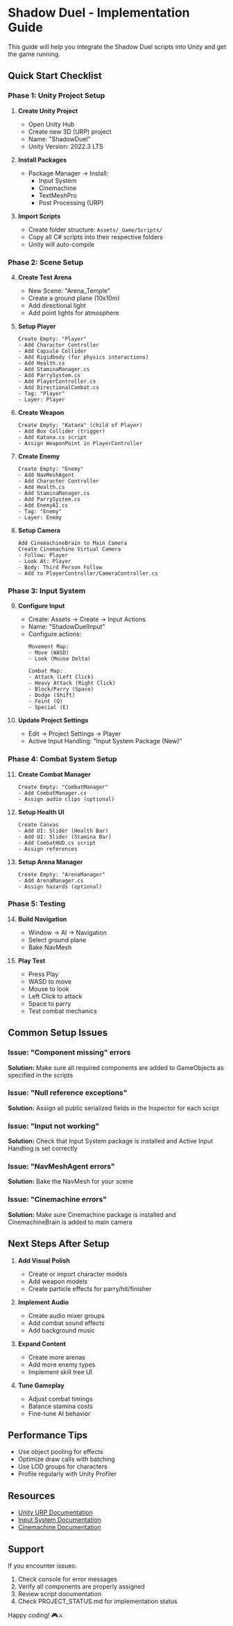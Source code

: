 # Shadow Duel - Implementation Guide

This guide will help you integrate the Shadow Duel scripts into Unity and get the game running.

## Quick Start Checklist

### Phase 1: Unity Project Setup

1. **Create Unity Project**
   - Open Unity Hub
   - Create new 3D (URP) project
   - Name: "ShadowDuel"
   - Unity Version: 2022.3 LTS

2. **Install Packages**
   - Package Manager → Install:
     - Input System
     - Cinemachine
     - TextMeshPro
     - Post Processing (URP)

3. **Import Scripts**
   - Create folder structure: `Assets/_Game/Scripts/`
   - Copy all C# scripts into their respective folders
   - Unity will auto-compile

### Phase 2: Scene Setup

4. **Create Test Arena**
   - New Scene: "Arena_Temple"
   - Create a ground plane (10x10m)
   - Add directional light
   - Add point lights for atmosphere

5. **Setup Player**
   ```
   Create Empty: "Player"
   - Add Character Controller
   - Add Capsule Collider
   - Add Rigidbody (for physics interactions)
   - Add Health.cs
   - Add StaminaManager.cs
   - Add ParrySystem.cs
   - Add PlayerController.cs
   - Add DirectionalCombat.cs
   - Tag: "Player"
   - Layer: Player
   ```

6. **Create Weapon**
   ```
   Create Empty: "Katana" (child of Player)
   - Add Box Collider (trigger)
   - Add Katana.cs script
   - Assign WeaponPoint in PlayerController
   ```

7. **Create Enemy**
   ```
   Create Empty: "Enemy"
   - Add NavMeshAgent
   - Add Character Controller
   - Add Health.cs
   - Add StaminaManager.cs
   - Add ParrySystem.cs
   - Add EnemyAI.cs
   - Tag: "Enemy"
   - Layer: Enemy
   ```

8. **Setup Camera**
   ```
   Add CinemachineBrain to Main Camera
   Create Cinemachine Virtual Camera
   - Follow: Player
   - Look At: Player
   - Body: Third Person Follow
   - Add to PlayerController/CameraController.cs
   ```

### Phase 3: Input System

9. **Configure Input**
   - Create: Assets → Create → Input Actions
   - Name: "ShadowDuelInput"
   - Configure actions:
     ```
     Movement Map:
     - Move (WASD)
     - Look (Mouse Delta)
     
     Combat Map:
     - Attack (Left Click)
     - Heavy Attack (Right Click)
     - Block/Parry (Space)
     - Dodge (Shift)
     - Feint (Q)
     - Special (E)
     ```

10. **Update Project Settings**
    - Edit → Project Settings → Player
    - Active Input Handling: "Input System Package (New)"

### Phase 4: Combat System Setup

11. **Create Combat Manager**
    ```
    Create Empty: "CombatManager"
    - Add CombatManager.cs
    - Assign audio clips (optional)
    ```

12. **Setup Health UI**
    ```
    Create Canvas
    - Add UI: Slider (Health Bar)
    - Add UI: Slider (Stamina Bar)
    - Add CombatHUD.cs script
    - Assign references
    ```

13. **Setup Arena Manager**
    ```
    Create Empty: "ArenaManager"
    - Add ArenaManager.cs
    - Assign hazards (optional)
    ```

### Phase 5: Testing

14. **Build Navigation**
    - Window → AI → Navigation
    - Select ground plane
    - Bake NavMesh

15. **Play Test**
    - Press Play
    - WASD to move
    - Mouse to look
    - Left Click to attack
    - Space to parry
    - Test combat mechanics

## Common Setup Issues

### Issue: "Component missing" errors
**Solution:** Make sure all required components are added to GameObjects as specified in the scripts

### Issue: "Null reference exceptions"
**Solution:** Assign all public serialized fields in the Inspector for each script

### Issue: "Input not working"
**Solution:** Check that Input System package is installed and Active Input Handling is set correctly

### Issue: "NavMeshAgent errors"
**Solution:** Bake the NavMesh for your scene

### Issue: "Cinemachine errors"
**Solution:** Make sure Cinemachine package is installed and CinemachineBrain is added to main camera

## Next Steps After Setup

1. **Add Visual Polish**
   - Create or import character models
   - Add weapon models
   - Create particle effects for parry/hit/finisher

2. **Implement Audio**
   - Create audio mixer groups
   - Add combat sound effects
   - Add background music

3. **Expand Content**
   - Create more arenas
   - Add more enemy types
   - Implement skill tree UI

4. **Tune Gameplay**
   - Adjust combat timings
   - Balance stamina costs
   - Fine-tune AI behavior

## Performance Tips

- Use object pooling for effects
- Optimize draw calls with batching
- Use LOD groups for characters
- Profile regularly with Unity Profiler

## Resources

- [Unity URP Documentation](https://docs.unity3d.com/Packages/com.unity.render-pipelines.universal@14.0/manual/index.html)
- [Input System Documentation](https://docs.unity3d.com/Packages/com.unity.inputsystem@1.7/manual/index.html)
- [Cinemachine Documentation](https://docs.unity3d.com/Packages/com.unity.cinemachine@2.9/manual/index.html)

## Support

If you encounter issues:
1. Check console for error messages
2. Verify all components are properly assigned
3. Review script documentation
4. Check PROJECT_STATUS.md for implementation status

Happy coding! 🎮⚔️

